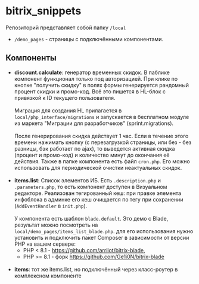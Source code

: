 # bitrix_snippets
Репозиторий представляет собой папку `/local`

- `/demo_pages` - страницы с подключёнными компонентами.
## Компоненты
* **discount.calculate**: генератор временных скидок. В паблике компонент функционал только под авторизацией. При клике по кнопке "получить скидку" в полях формы генерируется рандомный процент скидки и промо-код. Всё это пишется в HL-блок с привязкой к ID текущего пользователя.
<br><br>
Миграция для создания HL прилагается в `local/php_interface/migrations` и запускается в бесплатном модуле из маркета "Миграции для разработчиков" (sprint.migrations).
<br><br>
После генерирования скидка действует 1 час. Если в течение этого времени нажимать кнопку (с перезагрузкой страницы, или без - без разницы, бэк работает по ajax), то выведется активная скидка (процент и промо-код) и количество минут до окончания её действия. Также в папке компонента есть файл `cron.php`. Его можно использовать для периодической очистки неактуальных скидок.
<br><br>
* **items.list**: Список элементов ИБ. Есть `.description.php` и `.parameters.php`, то есть компонент доступен в Визуальном редакторе. Реализован тегированный кеш: при правке элемента инфоблока в админке его кеш очищается по тегу при сохранении (`AddEventHandler` в `init.php`). <br><br>
У компонента есть шаблон `blade.default`. Это демо с Blade, результат можно посмотреть на `local/demo_pages/items_list_blade.php`. для его использования нужно установить и подключить пакет Composer в зависимости от версии PHP на вашем сервере:
  * PHP < 8.1 - https://github.com/arrilot/bitrix-blade,
  * PHP >= 8.1 - форк https://github.com/Ge1i0N/bitrix-blade
<br><br>
* **items**: тот же items.list, но подключённый через класс-роутер в комплексном компоненте
